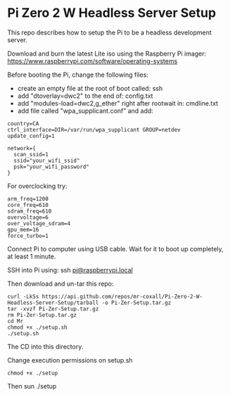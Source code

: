 # Pi Zero 2 W Headless Server Setup

This repo describes how to setup the Pi to be a headless development server.

Download and burn the latest Lite iso using the Raspberry Pi imager: https://www.raspberrypi.com/software/operating-systems

Before booting the Pi, change the following files:
- create an empty file at the root of boot called: ssh
- add "dtoverlay=dwc2" to the end of: config.txt
- add "modules-load=dwc2,g_ether" right after rootwait in: cmdline.txt
- add file called "wpa_supplicant.conf" and add:
```
country=CA
ctrl_interface=DIR=/var/run/wpa_supplicant GROUP=netdev
update_config=1

network={
  scan_ssid=1
  ssid="your_wifi_ssid"
  psk="your_wifi_password"
}
```

For overclocking try:
```
arm_freq=1200
core_freq=610
sdram_freq=610
overvoltage=6
over_voltage_sdram=4
gpu_mem=16
force_turbo=1
```
Connect Pi to computer using USB cable. Wait for it to boot up completely, at least 1 minute.

SSH into Pi using: ssh pi@raspberrypi.local

Then download and un-tar this repo:
```
curl -LkSs https://api.github.com/repos/mr-coxall/Pi-Zero-2-W-Headless-Server-Setup/tarball -o Pi-Zer-Setup.tar.gz
tar -xvzf Pi-Zer-Setup.tar.gz
rm Pi-Zer-Setup.tar.gz
cd Mr
chmod +x ./setup.sh
./setup.sh
```
The CD into this directory.

Change execution permissions on setup.sh
```
chmod +x ./setup
```
Then sun ./setup
